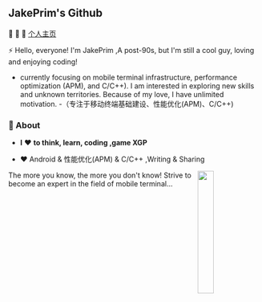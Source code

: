 ## JakePrim's Github

👋 👋 👋 <a href="https://www.yuque.com/jakeprim">个人主页</a>

⚡ Hello, everyone! I'm JakePrim ,A post-90s, but I'm still a cool guy, loving and enjoying coding!
- currently focusing on mobile terminal infrastructure, performance optimization (APM), and C/C++). I am interested in exploring new skills and unknown territories. Because of my love, I have unlimited motivation.
-（专注于移动终端基础建设、性能优化(APM)、C/C++)

### 🚀 About
- **I** ❤️ **to think, learn, coding ,game XGP**

- ❤️ Android & 性能优化(APM) & C/C++ ,Writing & Sharing

<img src="https://github.com/sunface/sunface/blob/master/assets/ferris.gif" align="right" width="25%"/>
 
The more you know, the more you don't know! Strive to become an expert in the field of mobile terminal...



